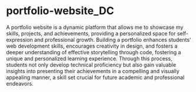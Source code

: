 # portfolio-website_DC
A portfolio website is a dynamic platform that allows me to showcase my skills, projects, and achievements, providing a personalized space for self-expression and professional growth. Building a portfolio enhances students' web development skills, encourages creativity in design, and fosters a deeper understanding of effective storytelling through code, fostering a unique and personalized learning experience. Through this process, students not only develop technical proficiency but also gain valuable insights into presenting their achievements in a compelling and visually appealing manner, a skill set crucial for future academic and professional endeavors.
